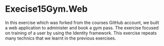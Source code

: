 # Execise15Gym.Web
In this exercise which was forked from the courses GitHub account, we built a web application to administer and book a gym pass. The exercise focused on training of a user by using the Identity framework. This exercise repeats many technics that we learnt in the previous exercises.
